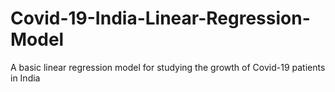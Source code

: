 # Covid-19-India-Linear-Regression-Model
A basic linear regression model for studying the growth of Covid-19 patients in India
